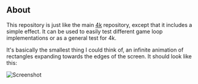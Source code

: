 
## About

This repository is just like the main [4k][] repository, except that it includes
a simple effect. It can be used to easily test different game loop
implementations or as a general test for 4k.

It's basically the smallest thing I could think of, an infinite
animation of rectangles expanding towards the edges of the screen.
It should look like this:

![Screenshot](https://raw.github.com/Beluki/4k-Example/master/Screenshot/Screenshot.png)

[4k]: https://github.com/Beluki/4k


